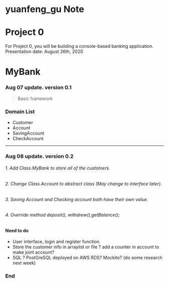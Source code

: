 # yuanfeng_gu Note
# Project 0
For Project 0, you will be building a console-based banking application. Presentation date: August 26th, 2020

# MyBank

### Aug 07 update. version 0.1

> Basic framework

###  Domain List

- Customer
- Account
- SavingAccount
- CheckAccount



----------------------------------------------------------------------


### Aug 08 update. version 0.2

###### 1.  Add  Class.MyBank to store all of the customers. 
###### 2.  Change Class.Account to abstract class (May change to interface later).
###### 3. Saving Account and Checking account both have their own value.
###### 4. Override method deposit(), withdrew(),getBalance();



#### Need to do 

- User interface, login and register function.
- Store the customer info in arraylist or file ? add a counter in account to make joint account?
- SQL ? PostGreSQL deployed on AWS RDS?  Mockito? (do some research next week)


### End
